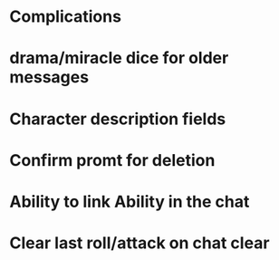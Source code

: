 # Complications
# drama/miracle dice for older messages
# Character description fields
# Confirm promt for deletion
# Ability to link Ability in the chat
# Clear last roll/attack on chat clear